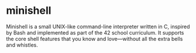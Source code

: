 # minishell
Minishell is a small UNIX-like command-line interpreter written in C, inspired by Bash and implemented as part of the 42 school curriculum. It supports the core shell features that you know and love—without all the extra bells and whistles.
